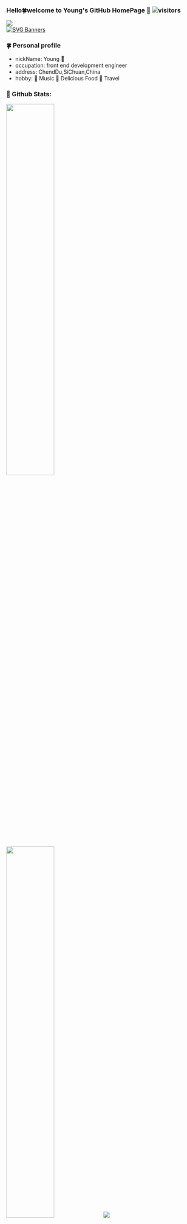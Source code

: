 <!--
**promonkeyli/promonkeyli** is a ✨ _special_ ✨ repository because its `README.md` (this file) appears on your GitHub profile.

Here are some ideas to get you started:

- 🔭 I’m currently working on ...
- 🌱 I’m currently learning ...
- 👯 I’m looking to collaborate on ...
- 🤔 I’m looking for help with ...
- 💬 Ask me about ...
- 📫 How to reach me: ...
- 😄 Pronouns: ...
- ⚡ Fun fact: ...
- 🍀 My Icon ...
- 🌟 My Icon ...
-->
### Hello🍀welcome to Young's GitHub HomePage 👋 ![visitors](https://visitor-badge.glitch.me/badge?page_id=page.id&left_color=green&right_color=red) 
<a href="https://count.getloli.com"><img align="center" src="https://count.getloli.com/get/@promonkeyli?theme=rule34"></a><br>
[![SVG Banners](https://svg-banners.vercel.app/api?type=origin&text1=Welcom🍀&width=1000&height=300)](https://github.com/Akshay090/svg-banners)

### 🍀 Personal profile
- nickName: Young 🍃
- occupation: front end development engineer
- address: ChendDu,SiChuan,China
- hobby: 🌟 Music 🌟 Delicious Food 🌟 Travel

### 🌈 Github Stats:
<img src = "https://github-readme-stats.vercel.app/api?username=promonkeyli&theme=blueberry" style="width: 50%">
<img src = "https://github-readme-streak-stats.herokuapp.com?user=promonkeyli&theme=vue-dark&date_format=M%20j%5B%2C%20Y%5D" style="width: 50%">
<img src = "https://github-profile-summary-cards.vercel.app/api/cards/profile-details?username=promonkeyli&theme=monokai">

### 📫 How to reach me:
- :octocat: [github@young](https://github.com/promonkeyli)
- :email: [gmail@young](mailto:liyang_emial@163.com)
- :tv: [bilibili@young](https://space.bilibili.com/125441145)
